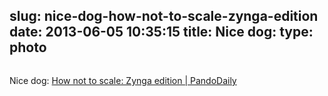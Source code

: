 slug: nice-dog-how-not-to-scale-zynga-edition
date: 2013-06-05 10:35:15
title: Nice dog: 
type: photo
---

<a href="http://pandodaily.com/2013/06/04/how-not-to-scale-zynga-edition/"><img src="{{@asset.url swerner/tumblr/2013-06-05-nice-dog-how-not-to-scale-zynga-edition-5de9d85baf.jpeg}}" alt=""/></a>

Nice dog: [How not to scale: Zynga edition | PandoDaily](http://pandodaily.com/2013/06/04/how-not-to-scale-zynga-edition/)
